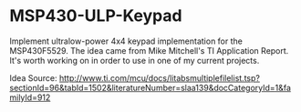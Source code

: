 # MSP430-ULP-Keypad
Implement ultralow-power 4x4 keypad implementation for the MSP430F5529. The idea came from Mike Mitchell's TI Application Report. It's worth working on in order to use in one of my current projects.

Idea Source:
http://www.ti.com/mcu/docs/litabsmultiplefilelist.tsp?sectionId=96&tabId=1502&literatureNumber=slaa139&docCategoryId=1&familyId=912
